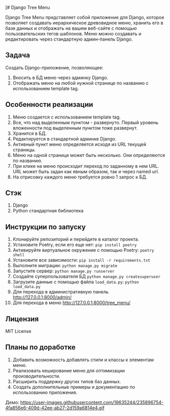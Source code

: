 [# Django Tree Menu

Django Tree Menu представляет собой приложение для Django, которое позволяет создавать иерархическое древовидное меню, хранить его в базе данных и отображать на вашем веб-сайте с помощью пользовательских тегов шаблонов. Меню можно создавать и редактировать через стандартную админ-панель Django.

## Задача

Создать Django-приложение, позволяющее:

1. Вносить в БД меню через админку Django.
2. Отображать меню на любой нужной странице по названию с использованием template tag.

## Особенности реализации

1. Меню создается с использованием template tag.
2. Все, что над выделенным пунктом - развернуто. Первый уровень вложенности под выделенным пунктом тоже развернут.
3. Хранится в БД.
4. Редактируется в стандартной админке Django.
5. Активный пункт меню определяется исходя из URL текущей страницы.
6. Меню на одной странице может быть несколько. Они определяются по названию.
7. При клике на меню происходит переход по заданному в нем URL. URL может быть задан как явным образом, так и через named url.
8. На отрисовку каждого меню требуется ровно 1 запрос к БД.

## Стэк

1. Django
2. Python стандартная библиотека

## Инструкции по запуску

1. Клонируйте репозиторий и перейдите в каталог проекта.
2. Установите Poetry, если его еще нет: `pip install poetry`
3. Активируйте виртуальное окружение с помощью Poetry: `poetry shell`
4. Установите все зависимости: `pip install -r requirements.txt`
5. Выполните миграции: `python manage.py migrate`
6. Запустите сервер: `python manage.py runserver`
7. Создайте суперпользователя БД `python manage.py createsuperuser`
8. Загрузите данные с помощью файла `load_data.py`: `python load_data.py`
9. Для перехода в административную панель http://127.0.0.1:8000/admin/
10. Для перехода в меню http://127.0.0.1:8000/tree_menu/


## Лицензия
MIT License

## Планы по доработке

1. Добавить возможность добавлять стили и классы к элементам меню.
2. Реализовать кеширование меню для оптимизации производительности.
3. Расширить поддержку других типов баз данных.
4. Создать дополнительные примеры и документацию по использованию приложения.

Демо:
https://user-images.githubusercontent.com/19635244/235896754-4fa856e6-409d-42ee-ab27-2d159a6814e4.gif